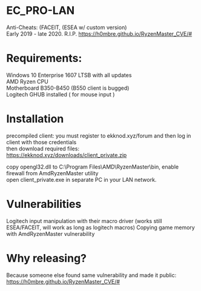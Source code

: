 # EC_PRO-LAN
Anti-Cheats: (FACEIT, (ESEA w/ custom version)  
Early 2019 - late 2020. R.I.P. https://h0mbre.github.io/RyzenMaster_CVE/#  

# Requirements:
Windows 10 Enterprise 1607 LTSB with all updates  
AMD Ryzen CPU  
Motherboard B350-B450 (B550 client is bugged)  
Logitech GHUB installed ( for mouse input )  

# Installation


precompiled client: you must register to ekknod.xyz/forum and then log in client with those credentials  
then download required files: https://ekknod.xyz/downloads/client_private.zip  

copy opengl32.dll to C:\Program Files\AMD\RyzenMaster\bin, enable firewall from AmdRyzenMaster utility  
open client_private.exe in separate PC in your LAN network. 


# Vulnerabilities
Logitech input manipulation with their macro driver (works still ESEA/FACEIT, will work as long as logitech macros)
Copying game memory with AmdRyzenMaster vulnerability  

# Why releasing?
Because someone else found same vulnerability and made it public: https://h0mbre.github.io/RyzenMaster_CVE/#  

